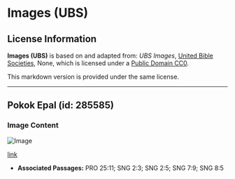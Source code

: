 # Images (UBS)

## License Information

**Images (UBS)** is based on and adapted from: _UBS Images_, [United Bible Societies](https://unitedbiblesocieties.org/), None, which is licensed under a [Public Domain CC0](https://creativecommons.org/public-domain/cc0/).

This markdown version is provided under the same license.



--------------------------------

## Pokok Epal (id: 285585)

### Image Content

![Image](https://cdn.aquifer.bible/aquifer-content/resources/Media/WEB-0036_apple_tree.jpg)

[link](https://cdn.aquifer.bible/aquifer-content/resources/Media/WEB-0036_apple_tree.jpg)

* **Associated Passages:** PRO 25:11; SNG 2:3; SNG 2:5; SNG 7:9; SNG 8:5

